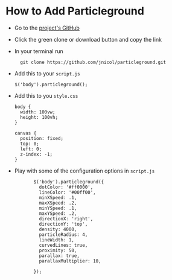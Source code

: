 # How to Add Particleground
- Go to the [project's GitHub](https://github.com/jnicol/particleground)
- Click the green clone or download button and copy the link
- In your terminal run
        
        git clone https://github.com/jnicol/particleground.git

- Add this to your `script.js`

      $('body').particleground();
      
- Add this to you `style.css`
    
      body {
        width: 100vw;
        height: 100vh;
      }

      canvas {
        position: fixed;
        top: 0;
        left: 0;
        z-index: -1;
      }
 - Play with some of the configuration options in `script.js`
 
              $('body').particleground({
                dotColor: '#ff0000',
                lineColor: '#00ff00',
                minXSpeed: .1,
                maxXSpeed: .2,
                minYSpeed: .1,
                maxYSpeed: .2,
                directionX: 'right',
                directionY: 'top',
                density: 4000,
                particleRadius: 4,
                lineWidth: 1,
                curvedLines: true,
                proximity: 50,
                parallax: true,
                parallaxMultiplier: 10, 

              });
